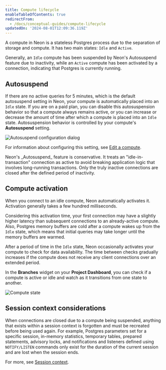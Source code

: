 ```yaml
---
title: Compute lifecycle
enableTableOfContents: true
redirectFrom:
  - /docs/conceptual-guides/compute-lifecycle
updatedOn: '2024-08-01T12:09:36.119Z'
---
```


A compute in Neon is a stateless Postgres process due to the separation of storage and compute. It has two main states: `Idle` and `Active`.

Generally, an `Idle` compute has been suspended by Neon's Autosuspend feature due to inactivity, while an `Active` compute has been activated by a connection, indicating that Postgres is currently running.

## Autosuspend

If there are no active queries for 5 minutes, which is the default autosuspend setting in Neon, your compute is automatically placed into an `Idle` state. If you are on a paid plan, you can disable this autosuspension behavior so that a compute always remains active, or you can increase or decrease the amount of time after which a compute is placed into an `Idle` state. Autosuspension behavior is controlled by your compute's **Autosuspend** setting.

![Autosuspend configuration dialog](/docs/introduction/autosuspend_config.png)

For information about configuring this setting, see [Edit a compute](/docs/manage/endpoints#edit-a-compute).

<Admonition type="note">
Neon's _Autosuspend_ feature is conservative. It treats an "idle-in-transaction" connection as active to avoid breaking application logic that involves long-running transactions. Only the truly inactive connections are closed after the defined period of inactivity.
</Admonition>

## Compute activation

When you connect to an idle compute, Neon automatically activates it. Activation generally takes a few hundred milliseconds.

Considering this activation time, your first connection may have a slightly higher latency than subsequent connections to an already-active compute. Also, Postgres memory buffers are cold after a compute wakes up from the `Idle` state, which means that initial queries may take longer until the memory buffers are warmed.

After a period of time in the `Idle` state, Neon occasionally activates your compute to check for data availability. The time between checks gradually increases if the compute does not receive any client connections over an extended period.

In the **Branches** widget on your **Project Dashboard**, you can check if a compute is active or idle and watch as it transitions from one state to another.

![Compute state](/docs/introduction/compute_state.png)

## Session context considerations

When connections are closed due to a compute being suspended, anything that exists within a session context is forgotten and must be recreated before being used again. For example, Postgres parameters set for a specific session, in-memory statistics, temporary tables, prepared statements, advisory locks, and notifications and listeners defined using `NOTIFY/LISTEN` commands only exist for the duration of the current session and are lost when the session ends. 

For more, see [Session context](/docs/reference/compatibility#session-context).
